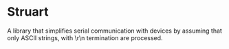 # Struart
A library that simplifies serial communication with devices by assuming that only ASCII strings, with \r\n termination are processed.

